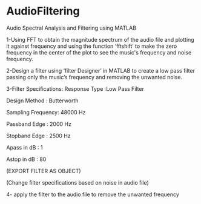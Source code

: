 # AudioFiltering
Audio Spectral Analysis and Filtering using MATLAB

1-Using FFT to obtain the magnitude spectrum of the audio file and plotting it against frequency and using the function ‘fftshift’ to make the zero frequency in the center of the plot to see the music's frequency and noise frequency. 

2-Design a filter using ‘filter Designer’ in MATLAB to create a low pass filter passing only the music’s frequency and removing the unwanted noise.

3-Filter Specifications:
Response Type	:Low Pass Filter

Design Method	: Butterworth

Sampling Frequency:	48000 Hz

Passband Edge	: 2000 Hz

Stopband Edge	: 2500 Hz

Apass in dB 	:    1

Astop in dB	  :   80

(EXPORT FILTER AS OBJECT)

(Change filter specifications based on noise in audio file)

4- apply the filter to the audio file to remove the unwanted frequency
